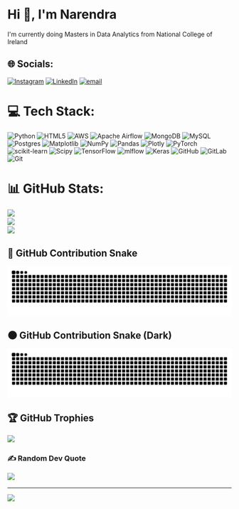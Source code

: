 
<h1>Hi 👋, I'm Narendra</h1>
I'm currently doing Masters in Data Analytics from National College of Ireland


## 🌐 Socials:
[![Instagram](https://img.shields.io/badge/Instagram-%23E4405F.svg?logo=Instagram&logoColor=white)](https://instagram.com/narendrasinghchilwal) [![LinkedIn](https://img.shields.io/badge/LinkedIn-%230077B5.svg?logo=linkedin&logoColor=white)](https://linkedin.com/in/narendrasinghchilwal) [![email](https://img.shields.io/badge/Email-D14836?logo=gmail&logoColor=white)](mailto:narensinghchilwal@gmail.com) 

# 💻 Tech Stack:
![Python](https://img.shields.io/badge/python-3670A0?style=for-the-badge&logo=python&logoColor=ffdd54) ![HTML5](https://img.shields.io/badge/html5-%23E34F26.svg?style=for-the-badge&logo=html5&logoColor=white) ![AWS](https://img.shields.io/badge/AWS-%23FF9900.svg?style=for-the-badge&logo=amazon-aws&logoColor=white) ![Apache Airflow](https://img.shields.io/badge/Apache%20Airflow-017CEE?style=for-the-badge&logo=Apache%20Airflow&logoColor=white) ![MongoDB](https://img.shields.io/badge/MongoDB-%234ea94b.svg?style=for-the-badge&logo=mongodb&logoColor=white) ![MySQL](https://img.shields.io/badge/mysql-4479A1.svg?style=for-the-badge&logo=mysql&logoColor=white) ![Postgres](https://img.shields.io/badge/postgres-%23316192.svg?style=for-the-badge&logo=postgresql&logoColor=white) ![Matplotlib](https://img.shields.io/badge/Matplotlib-%23ffffff.svg?style=for-the-badge&logo=Matplotlib&logoColor=black) ![NumPy](https://img.shields.io/badge/numpy-%23013243.svg?style=for-the-badge&logo=numpy&logoColor=white) ![Pandas](https://img.shields.io/badge/pandas-%23150458.svg?style=for-the-badge&logo=pandas&logoColor=white) ![Plotly](https://img.shields.io/badge/Plotly-%233F4F75.svg?style=for-the-badge&logo=plotly&logoColor=white) ![PyTorch](https://img.shields.io/badge/PyTorch-%23EE4C2C.svg?style=for-the-badge&logo=PyTorch&logoColor=white) ![scikit-learn](https://img.shields.io/badge/scikit--learn-%23F7931E.svg?style=for-the-badge&logo=scikit-learn&logoColor=white) ![Scipy](https://img.shields.io/badge/SciPy-%230C55A5.svg?style=for-the-badge&logo=scipy&logoColor=%white) ![TensorFlow](https://img.shields.io/badge/TensorFlow-%23FF6F00.svg?style=for-the-badge&logo=TensorFlow&logoColor=white) ![mlflow](https://img.shields.io/badge/mlflow-%23d9ead3.svg?style=for-the-badge&logo=numpy&logoColor=blue) ![Keras](https://img.shields.io/badge/Keras-%23D00000.svg?style=for-the-badge&logo=Keras&logoColor=white) ![GitHub](https://img.shields.io/badge/github-%23121011.svg?style=for-the-badge&logo=github&logoColor=white) ![GitLab](https://img.shields.io/badge/gitlab-%23181717.svg?style=for-the-badge&logo=gitlab&logoColor=white) ![Git](https://img.shields.io/badge/git-%23F05033.svg?style=for-the-badge&logo=git&logoColor=white)
# 📊 GitHub Stats:
![](https://github-readme-stats.vercel.app/api?username=NarendraSinghChilwal&theme=dark&hide_border=false&include_all_commits=false&count_private=false)<br/>
![](https://nirzak-streak-stats.vercel.app/?user=NarendraSinghChilwal&theme=dark&hide_border=false)<br/>
![](https://github-readme-stats.vercel.app/api/top-langs/?username=NarendraSinghChilwal&theme=dark&hide_border=false&include_all_commits=false&count_private=false&layout=compact)


## 🐍 GitHub Contribution Snake

![GitHub Snake](https://github.com/NarendraSinghChilwal/NarendraSinghChilwal/blob/output/github-snake.svg)

## 🌑 GitHub Contribution Snake (Dark)

![GitHub Snake Dark](https://github.com/NarendraSinghChilwal/NarendraSinghChilwal/blob/output/github-snake-dark.svg)


## 🏆 GitHub Trophies
![](https://github-profile-trophy.vercel.app/?username=NarendraSinghChilwal&theme=radical&no-frame=false&no-bg=true&margin-w=4)

### ✍️ Random Dev Quote
![](https://quotes-github-readme.vercel.app/api?type=horizontal&theme=radical)

---
[![](https://visitcount.itsvg.in/api?id=NarendraSinghChilwal&icon=0&color=0)](https://visitcount.itsvg.in)

<!-- Proudly created with GPRM ( https://gprm.itsvg.in ) -->
